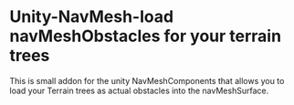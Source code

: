 # Unity-NavMesh-load navMeshObstacles for your terrain trees
This is small addon for the unity NavMeshComponents that allows you to load your Terrain trees as actual obstacles into the navMeshSurface.

